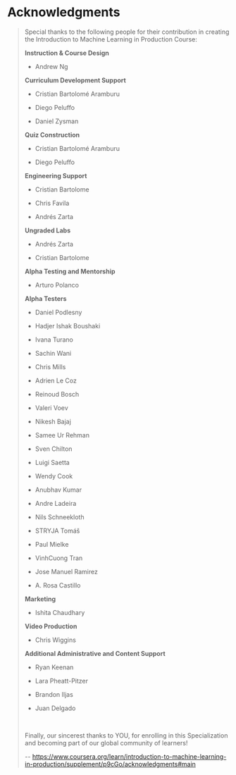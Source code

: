 # Acknowledgments
> 
> Special thanks to the following people for their contribution in creating the Introduction to Machine Learning in Production Course:
> 
> **Instruction & Course Design**
> 
> *   Andrew Ng
> 
> **Curriculum Development Support**
> 
> *   Cristian Bartolomé Aramburu
> 
> *   Diego Peluffo
> 
> *   Daniel Zysman
> 
> **Q​uiz Construction**
> 
> *   Cristian Bartolomé Aramburu
> 
> *   Diego Peluffo
> 
> **Engineering Support**
> 
> *   Cristian Bartolome
> 
> *   Chris Favila
> 
> *   Andrés Zarta
> 
> **Ungraded Labs**
> 
> *   Andrés Zarta
> 
> *   Cristian Bartolome
> 
> **Alpha Testing and Mentorship**
> 
> *   Arturo Polanco
> 
> **Alpha Testers**
> 
> *   Daniel Podlesny  
> 
> *   Hadjer Ishak Boushaki 
> 
> *   Ivana Turano
> 
> *   Sachin Wani
> 
> *   Chris Mills 
> 
> *   Adrien Le Coz 
> 
> *   Reinoud Bosch 
> 
> *   Valeri Voev
> 
> *   Nikesh Bajaj 
> 
> *   Samee Ur Rehman
> 
> *   Sven Chilton 
> 
> *   Luigi Saetta
> 
> *   Wendy Cook
> 
> *   Anubhav Kumar 
> 
> *   Andre Ladeira 
> 
> *   Nils Schneekloth
> 
> *   STRYJA Tomáš 
> 
> *   Paul Mielke
> 
> *   VinhCuong Tran
> 
> *   Jose Manuel Ramirez
> 
> *   A. Rosa Castillo
> 
> **Marketing**
> 
> *   Ishita Chaudhary
> 
> **Video Production**
> 
> *   Chris Wiggins
> 
> **Additional Administrative and Content Support**
> 
> *   Ryan Keenan
> 
> *   Lara Pheatt-Pitzer
> 
> *   Brandon Iljas
> 
> *   Juan Delgado
> 
> ​
> 
> Finally, our sincerest thanks to YOU, for enrolling in this Specialization and becoming part of our global community of learners!
>
> -- https://www.coursera.org/learn/introduction-to-machine-learning-in-production/supplement/p9cGo/acknowledgments#main
